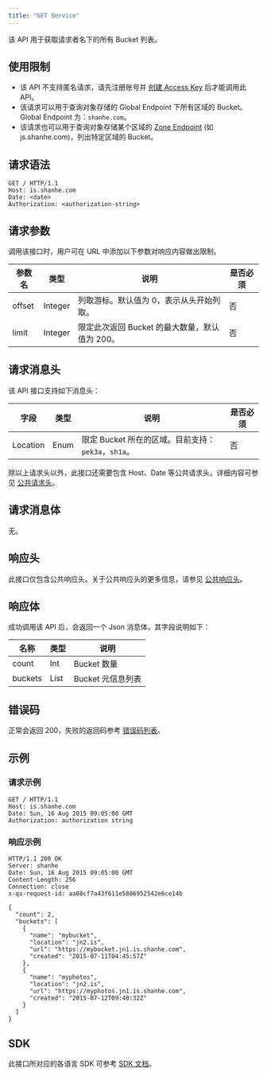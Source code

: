 ```yaml
---
title: "GET Service"
---
```


该 API 用于获取请求者名下的所有 Bucket 列表。

## 使用限制

- 该 API 不支持匿名请求，请先注册账号并 [创建 Access Key](/storage/object-storage/api/practices/signature/#获取-access-key) 后才能调用此 API。
- 该请求可以用于查询对象存储的 Global Endpoint 下所有区域的 Bucket。Global Endpoint 为：`shanhe.com`。
- 该请求也可以用于查询对象存储某个区域的 [Zone Endpoint](/storage/object-storage/intro/object-storage/#zone) (如 js.shanhe.com)，列出特定区域的 Bucket。

## 请求语法

```http
GET / HTTP/1.1
Host: is.shanhe.com
Date: <date>
Authorization: <authorization-string>
```

## 请求参数

调用该接口时，用户可在 URL 中添加以下参数对响应内容做出限制。

| 参数名 | 类型 | 说明 | 是否必须 |
| --- | --- | --- | --- |
| offset | Integer | 列取游标。默认值为 0，表示从头开始列取。 | 否 |
| limit | Integer | 限定此次返回 Bucket 的最大数量，默认值为 200。 | 否 |

## 请求消息头

该 API 接口支持如下消息头：

| 字段 | 类型 | 说明 | 是否必须 |
| --- | --- | --- | --- |
| Location | Enum | 限定 Bucket 所在的区域。目前支持：`pek3a`，`sh1a`。 | 否 |

除以上请求头以外，此接口还需要包含 Host、Date 等公共请求头。详细内容可参见 [公共请求头](/storage/object-storage/api/common_header/#请求头字段-request-header)。

## 请求消息体

无。

## 响应头

此接口仅包含公共响应头。关于公共响应头的更多信息，请参见 [公共响应头](/storage/object-storage/api/common_header/#响应头字段-response-header)。

## 响应体

成功调用该 API 后，会返回一个 Json 消息体，其字段说明如下：

| 名称 | 类型 | 说明 | 
| - | - | - | 
| count | Int | Bucket 数量 |
| buckets | List | Bucket 元信息列表 |

## 错误码

正常会返回 200，失败的返回码参考 [错误码列表](/storage/object-storage/api/error_code/#错误码列表)。

## 示例

### 请求示例

```http
GET / HTTP/1.1
Host: is.shanhe.com
Date: Sun, 16 Aug 2015 09:05:00 GMT
Authorization: authorization string
```

### 响应示例

```http
HTTP/1.1 200 OK
Server: shanhe
Date: Sun, 16 Aug 2015 09:05:00 GMT
Content-Length: 256
Connection: close
x-qs-request-id: aa08cf7a43f611e5886952542e6ce14b

{
  "count": 2,
  "buckets": [
    {
      "name": "mybucket",
      "location": "jn2.is",
      "url": "https://mybucket.jn1.is.shanhe.com",
      "created": "2015-07-11T04:45:57Z"
    },
    {
      "name": "myphotos",
      "location": "jn2.is",
      "url": "https://myphotos.jn1.is.shanhe.com",
      "created": "2015-07-12T09:40:32Z"
    }
  ]
}
```

## SDK

此接口所对应的各语言 SDK 可参考 [SDK 文档](/storage/object-storage/sdk/)。